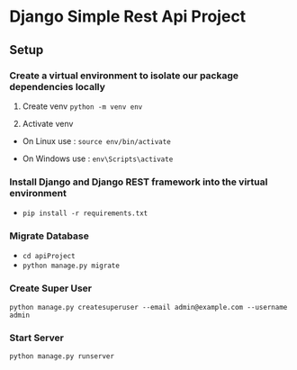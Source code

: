 # Django Simple Rest Api Project

## Setup

### Create a virtual environment to isolate our package dependencies locally

1. Create venv
`python -m venv env`

2. Activate venv
- On Linux use :
    `source env/bin/activate`

- On Windows use :
    `env\Scripts\activate`
    
### Install Django and Django REST framework into the virtual environment
- `pip install -r requirements.txt`


### Migrate Database
- `cd apiProject`
- `python manage.py migrate`

### Create Super User
`python manage.py createsuperuser --email admin@example.com --username admin`

### Start Server
`python manage.py runserver`
